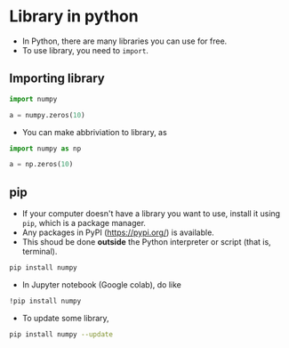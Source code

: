 # Library in python
* In Python, there are many libraries you can use for free.
* To use library, you need to `import`.

## Importing library
```python
import numpy

a = numpy.zeros(10)
```
* You can make abbriviation to library, as
```python {cmd}
import numpy as np

a = np.zeros(10)
```

## pip
* If your computer doesn't have a library you want to use, install it using `pip`, which is a package manager.
* Any packages in PyPI (https://pypi.org/) is available.
* This shoud be done **outside** the Python interpreter or script (that is, terminal).
```bash
pip install numpy
```
* In Jupyter notebook (Google colab), do like
```bash
!pip install numpy
```
* To update some library,
```bash
pip install numpy --update
```
